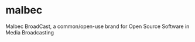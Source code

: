 malbec
======

Malbec BroadCast, a common/open-use brand for Open Source Software in Media Broadcasting
